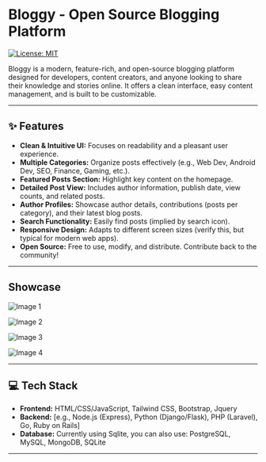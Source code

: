 # Bloggy - Open Source Blogging Platform

[![License: MIT](https://img.shields.io/badge/License-MIT-yellow.svg)](https://opensource.org/licenses/MIT) <!-- Choose your license -->
<!-- Add other relevant badges: build status, code coverage, etc. if applicable -->
<!-- [![Build Status](https://travis-ci.org/[your-github-username]/bloggy.svg?branch=main)](https://travis-ci.org/[your-github-username]/bloggy) -->

Bloggy is a modern, feature-rich, and open-source blogging platform designed for developers, content creators, and anyone looking to share their knowledge and stories online. It offers a clean interface, easy content management, and is built to be customizable.


---
## ✨ Features

*   **Clean & Intuitive UI:** Focuses on readability and a pleasant user experience.
*   **Multiple Categories:** Organize posts effectively (e.g., Web Dev, Android Dev, SEO, Finance, Gaming, etc.).
*   **Featured Posts Section:** Highlight key content on the homepage.
*   **Detailed Post View:** Includes author information, publish date, view counts, and related posts.
*   **Author Profiles:** Showcase author details, contributions (posts per category), and their latest blog posts.
*   **Search Functionality:** Easily find posts (implied by search icon).
*   **Responsive Design:** Adapts to different screen sizes (verify this, but typical for modern web apps).
*   **Open Source:** Free to use, modify, and distribute. Contribute back to the community!

---

## Showcase
![Image 1](https://blogger.googleusercontent.com/img/a/AVvXsEh41QUnvNjUr7XXwI6JBioG1iMqGpZRUpkFJaTxz4iNMu_7r8OGX8bXdaz7h6E-BaVIuLRqBKDNsv2kw4XgH1YD7FDOWxp3G-Xnsok-ewFY3HHwUSPd1ZGnRMi7qBEkRHY5N3b9jQP41fKlzxG9OJvS9RJdQ49H-zcSpZU83HiGH7qrWfYAKRDy9g7fMqoN)

![Image 2](https://blogger.googleusercontent.com/img/a/AVvXsEjZWrVF-NQKaZpKMXqrPDYziQxt8k_ub60q8AGjX0Abw_9BGd9lPHM98_Q-tABIsfqACwmGCqhClvkGcqEVhpxjuElzthjT77QSy_AO4EFudbSEWabJuitGwAMJwNcEmuLjXKBcsYnSuQMSTxpsS6cyI1ZhQlVaaRDqGnQjjy0Zx2fRX5H2oSqXm165arft)

![Image 3](https://blogger.googleusercontent.com/img/a/AVvXsEjViytIW8RIte8K7TrWxPlrwFxlm8uTlvW_BECNG9nHX7JHwG-i9tUg8NiNGgzYix-lG4IbzbofD1MIw9NXwPLh8GjD_AaqrinX6qtL6SIbrFRWs9Q_Ql2JquLA0nBhev4ewjz8Ytwld1amVsjoZAONwuf4W1x-1C3y9QQskojW3Ia9N5NysU395UWZxd3U)

![Image 4](https://blogger.googleusercontent.com/img/a/AVvXsEib8MEbc1r1aausQhNGVk2Ov_aFX9wo_3Fn6w5Q2A6TZyrDChKobG_Cf9TiC4oYWoCLvZ5rFm5rmNwd6j6JcU1E_1pHtoVkoZuyj20tvdKs7h0xcVCn0Ngq1mFsliIzBTSv2uXtIuqE8LBqzF8X07tpcsNnJaE035BVpvjLkfnE5kJn4Ljd6PfxT3fWLsdR)

---

## 💻 Tech Stack


*   **Frontend:** HTML/CSS/JavaScript, Tailwind CSS, Bootstrap, Jquery
*   **Backend:** [e.g., Node.js (Express), Python (Django/Flask), PHP (Laravel), Go, Ruby on Rails]
*   **Database:** Currently using Sqlite, you can also use: PostgreSQL, MySQL, MongoDB, SQLite

---
